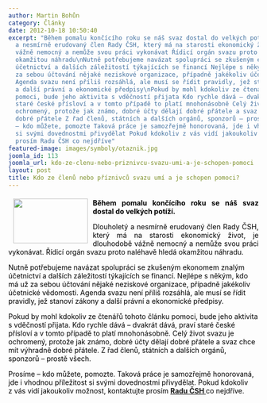 ```yaml
---
author: Martin Bohůn
category: Články
date: 2012-10-18 10:50:40
excerpt: "Během pomalu končícího roku se náš svaz dostal do velkých potíží \nDlouholetý
  a nesmírně erudovaný člen Rady ČSH, který má na starosti ekonomický život, je dlouhodobě
  vážně nemocný a nemůže svou práci vykonávat Řídicí orgán svazu proto naléhavě hledá
  okamžitou náhradu\nNutně potřebujeme navázat spolupráci se zkušeným ekonomem znalým
  účetnictví a dalších záležitostí týkajících se financí Nejlépe s někým, kdo má už
  za sebou účtování nějaké neziskové organizace, případně jakékoliv účetnické vědomosti
  Agenda svazu není příliš rozsáhlá, ale musí se řídit pravidly, jež stanoví zákony
  a další právní a ekonomické předpisy\nPokud by mohl kdokoliv ze čtenářů tohoto článku
  pomoci, bude jeho aktivita s vděčností přijata Kdo rychle dává – dvakrát dává, praví
  staré české přísloví a v tomto případě to platí mnohonásobně Celý život svazu je
  ochromený, protože jak známo, dobré účty dělají dobré přátele a svaz chce mít výhradně
  dobré přátele Z řad členů, státních a dalších orgánů, sponzorů – prostě všech\nProsíme
  – kdo můžete, pomozte Taková práce je samozřejmě honorovaná, jde i vhodnou příležitost
  si svými dovednostmi přivydělat Pokud kdokoliv z vás vidí jakoukoliv možnost, kontaktujte
  prosím Radu ČSH co nejdříve"
featured-image: images/symboly/otaznik.jpg
joomla_id: 113
joomla_url: kdo-ze-clenu-nebo-priznivcu-svazu-umi-a-je-schopen-pomoci
layout: post
title: Kdo ze členů nebo příznivců svazu umí a je schopen pomoci?
---
```


<h4 style="margin-bottom: 0cm; text-align: justify;">
 <img border="0" height="90" src="{{ site.baseurl }}/images/symboly/otaznik.jpg" style="float: left; margin: 0px 10px;" width="150"/>
 <span style="color: #000000;">
  Během pomalu končícího roku se náš svaz dostal do velkých potíží.
 </span>
</h4>
<p style="margin-bottom: 0cm; text-align: justify;">
 <span style="color: #000000;">
  Dlouholetý a nesmírně erudovaný člen Rady ČSH, který má na starosti ekonomický život, je dlouhodobě vážně nemocný a nemůže svou práci vykonávat. Řídicí orgán svazu proto naléhavě hledá okamžitou náhradu.
 </span>
</p>
<p style="margin-bottom: 0cm;">
 <span style="color: #000000;">
  Nutně potřebujeme navázat spolupráci se zkušeným ekonomem znalým účetnictví a dalších záležitostí týkajících se financí. Nejlépe s někým, kdo má už za sebou účtování nějaké neziskové organizace, případně jakékoliv účetnické vědomosti. Agenda svazu není příliš rozsáhlá, ale musí se řídit pravidly, jež stanoví zákony a další právní a ekonomické předpisy.
 </span>
</p>
<p style="margin-bottom: 0cm;">
 <span style="color: #000000;">
  Pokud by mohl kdokoliv ze čtenářů tohoto článku pomoci, bude jeho aktivita s vděčností přijata. Kdo rychle dává – dvakrát dává, praví staré české přísloví a v tomto případě to platí mnohonásobně. Celý život svazu je ochromený, protože jak známo, dobré účty dělají dobré přátele a svaz chce mít výhradně dobré přátele. Z řad členů, státních a dalších orgánů, sponzorů – prostě všech.
 </span>
</p>
<p style="margin-bottom: 0cm;">
 <span style="color: #000000;">
  Prosíme – kdo můžete, pomozte. Taková práce je samozřejmě honorovaná, jde i vhodnou příležitost si svými dovednostmi přivydělat. Pokud kdokoliv z vás vidí jakoukoliv možnost, kontaktujte prosím
  <strong>
   <a href="index.php/cs/accordion-a/rada-csh" target="_blank" title="Rada ČSH">
    Radu ČSH
   </a>
  </strong>
  co nejdříve.
 </span>
</p>